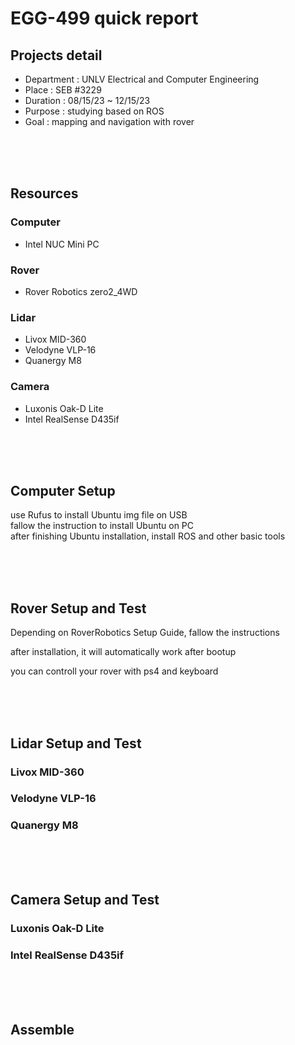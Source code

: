 # EGG-499 quick report
## Projects detail
* Department : UNLV Electrical and Computer Engineering  
* Place : SEB #3229  
* Duration : 08/15/23 ~ 12/15/23  
* Purpose : studying based on ROS  
* Goal : mapping and navigation with rover  

<br/><br/><br/>

## Resources
### Computer
* Intel NUC Mini PC

### Rover
* Rover Robotics zero2_4WD

### Lidar
* Livox MID-360
* Velodyne VLP-16
* Quanergy M8

### Camera
* Luxonis Oak-D Lite 
* Intel RealSense D435if

<br/><br/><br/>

## Computer Setup
use Rufus to install Ubuntu img file on USB  
fallow the instruction to install Ubuntu on PC  
after finishing Ubuntu installation, install ROS and other basic tools  

<br/><br/><br/>

## Rover Setup and Test
Depending on RoverRobotics Setup Guide, fallow the instructions  

after installation, it will automatically work after bootup  

you can controll your rover with ps4 and keyboard  


<br/><br/><br/>

## Lidar Setup and Test
### Livox MID-360

### Velodyne VLP-16

### Quanergy M8

<br/><br/><br/>

## Camera Setup and Test
### Luxonis Oak-D Lite
### Intel RealSense D435if

<br/><br/><br/>

## Assemble

<br/><br/><br/>










